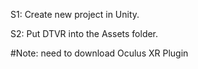 S1: Create new project in Unity.

S2: Put DTVR into the Assets folder.

#Note: need to download Oculus XR Plugin
